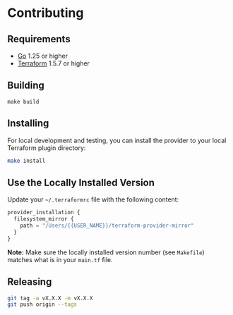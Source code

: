 # Contributing

## Requirements

- [Go](https://golang.org/doc/install) 1.25 or higher
- [Terraform](https://developer.hashicorp.com/terraform/downloads) 1.5.7 or higher

## Building

```shell
make build
```

## Installing

For local development and testing, you can install the provider to your local Terraform plugin directory:

```sh
make install
```

## Use the Locally Installed Version

Update your `~/.terraformrc` file with the following content:

```terraform
provider_installation {
  filesystem_mirror {
    path = "/Users/{{USER_NAME}}/terraform-provider-mirror"
  }
}
```

**Note:** Make sure the locally installed version number (see `Makefile`) matches what is in your `main.tf` file.

## Releasing

```sh
git tag -a vX.X.X -m vX.X.X
git push origin --tags
```
